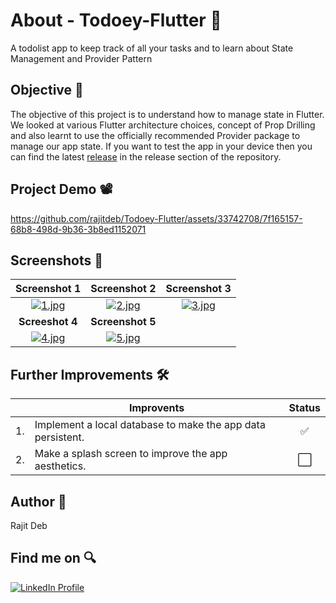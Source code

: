# About - Todoey-Flutter 🌟
A todolist app to keep track of all your tasks and to learn about State Management and Provider Pattern

## Objective 🎯
The objective of this project is to understand how to manage state in Flutter. We looked at various Flutter architecture choices, concept of Prop Drilling and also learnt to use the officially recommended Provider package to manage our app state. If you want to test the app in your device then you can find the latest [release](https://github.com/rajitdeb/Todoey-Flutter/releases/tag/release) in the release section of the repository.

## Project Demo 📽
https://github.com/rajitdeb/Todoey-Flutter/assets/33742708/7f165157-68b8-498d-9b36-3b8ed1152071

## Screenshots 📸
| Screenshot 1 | Screenshot 2 | Screenshot 3 |
| :------------: | :------------: | :------------: |
| [![1.jpg](https://i.postimg.cc/SNkCkRXn/1.jpg)](https://postimg.cc/rzZK98NT) | [![2.jpg](https://i.postimg.cc/Jz7FDRFn/2.jpg)](https://postimg.cc/Ln7DGF2K) | [![3.jpg](https://i.postimg.cc/sxR6VzS3/3.jpg)](https://postimg.cc/S2D7rwDP) |
| **Screeshot 4** | **Screenshot 5** |
| [![4.jpg](https://i.postimg.cc/TwHdSkWj/4.jpg)](https://postimg.cc/PpYnvQyN) | [![5.jpg](https://i.postimg.cc/tRZnbPCR/5.jpg)](https://postimg.cc/pyvLYmF3) |

## Further Improvements 🛠
| | Improvents | Status |
| --- | ----------- | :------: |
| 1. | Implement a local database to make the app data persistent. | ✅ |
| 2. | Make a splash screen to improve the app aesthetics. | ⬜ |

## Author 🧑
Rajit Deb

## Find me on 🔍
[![LinkedIn Profile](https://img.shields.io/badge/LinkedIn-0077B5?style=for-the-badge&logo=linkedin&logoColor=white)](https://www.linkedin.com/in/imrajit/)

